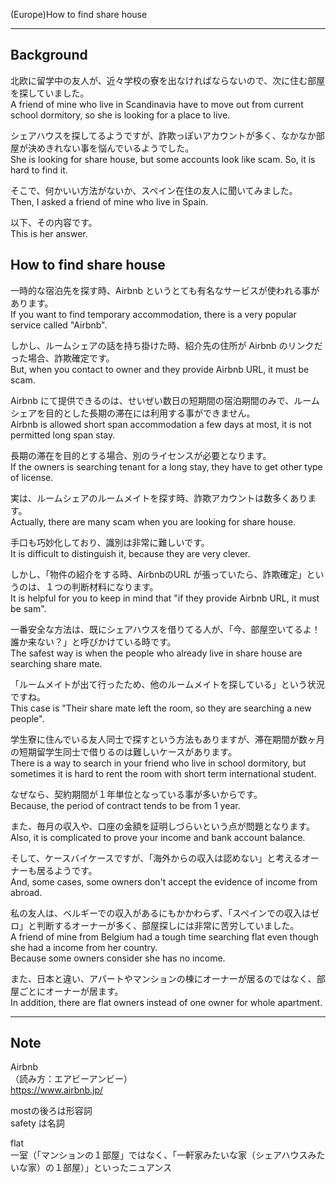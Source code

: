 (Europe)How to find share house

__________________________________________

## Background
北欧に留学中の友人が、近々学校の寮を出なければならないので、次に住む部屋を探していました。  
A friend of mine who live in Scandinavia have to move out from current school dormitory, so she is looking for a place to live.  

シェアハウスを探してるようですが、詐欺っぽいアカウントが多く、なかなか部屋が決めきれない事を悩んでいるようでした。  
She is looking for share house, but some accounts look like scam. So, it is hard to find it.  

そこで、何かいい方法がないか、スペイン在住の友人に聞いてみました。  
Then, I asked a friend of mine who live in Spain.  

以下、その内容です。  
This is her answer.  


## How to find share house
一時的な宿泊先を探す時、Airbnb というとても有名なサービスが使われる事があります。  
If you want to find temporary accommodation, there is a very popular service called "Airbnb".  


しかし、ルームシェアの話を持ち掛けた時、紹介先の住所が Airbnb のリンクだった場合、詐欺確定です。  
But, when you contact to owner and they provide Airbnb URL, it must be scam.  


Airbnb にて提供できるのは、せいぜい数日の短期間の宿泊期間のみで、ルームシェアを目的とした長期の滞在には利用する事ができません。  
Airbnb is allowed short span accommodation a few days at most, it is not permitted long span stay.  


長期の滞在を目的とする場合、別のライセンスが必要となります。  
If the owners is searching tenant for a long stay, they have to get other type of license.  


実は、ルームシェアのルームメイトを探す時、詐欺アカウントは数多くあります。  
Actually, there are many scam when you are looking for share house.  


手口も巧妙化しており、識別は非常に難しいです。  
It is difficult to distinguish it, because they are very clever.  


しかし、「物件の紹介をする時、AirbnbのURL が張っていたら、詐欺確定」というのは、１つの判断材料になります。  
It is helpful for you to keep in mind that "if they provide Airbnb URL, it must be sam".  


一番安全な方法は、既にシェアハウスを借りてる人が、「今、部屋空いてるよ！誰か来ない？」と呼びかけている時です。  
The safest way is when the people who already live in share house are searching share mate.  


「ルームメイトが出て行ったため、他のルームメイトを探している」という状況ですね。  
This case is "Their share mate left the room, so they are searching a new people".  


学生寮に住んでいる友人同士で探すという方法もありますが、滞在期間が数ヶ月の短期留学生同士で借りるのは難しいケースがあります。  
There is a way to search in your friend who live in school dormitory, but sometimes it is hard to rent the room with short term international student.  


なぜなら、契約期間が１年単位となっている事が多いからです。  
Because, the period of contract tends to be from 1 year.  


また、毎月の収入や、口座の金額を証明しづらいという点が問題となります。  
Also, it is complicated to prove your income and bank account balance.  


そして、ケースバイケースですが、「海外からの収入は認めない」と考えるオーナーも居るようです。  
And, some cases, some owners don't accept the evidence of income from abroad.  


私の友人は、ベルギーでの収入があるにもかかわらず、「スペインでの収入はゼロ」と判断するオーナーが多く、部屋探しには非常に苦労していました。  
A friend of mine from Belgium had a tough time searching flat even though she had a income from her country.  
Because some owners consider she has no income.  


また、日本と違い、アパートやマンションの棟にオーナーが居るのではなく、部屋ごとにオーナーが居ます。  
In addition, there are flat owners instead of one owner for whole apartment.  


____________________________________________________________________________________
## Note

Airbnb  
（読み方：エアビーアンビー）  
https://www.airbnb.jp/  

mostの後ろは形容詞  
safety は名詞  

flat  
一室（「マンションの１部屋」ではなく、「一軒家みたいな家（シェアハウスみたいな家）の１部屋）」といったニュアンス  

